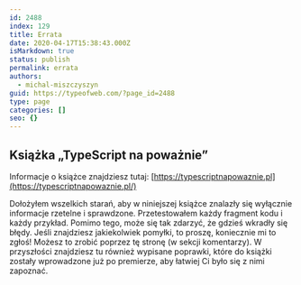 ```yaml
---
id: 2488
index: 129
title: Errata
date: 2020-04-17T15:38:43.000Z
isMarkdown: true
status: publish
permalink: errata
authors:
  - michal-miszczyszyn
guid: https://typeofweb.com/?page_id=2488
type: page
categories: []
seo: {}
---
```


## Książka „TypeScript na poważnie”

Informacje o książce znajdziesz tutaj: [https://typescriptnapowaznie.pl](https://typescriptnapowaznie.pl/)

Dołożyłem wszelkich starań, aby w niniejszej książce znalazły się wyłącznie informacje rzetelne i sprawdzone. Przetestowałem każdy fragment kodu i każdy przykład. Pomimo tego, może się tak zdarzyć, że gdzieś wkradły się błędy.
Jeśli znajdziesz jakiekolwiek pomyłki, to proszę, koniecznie mi to zgłoś! Możesz to zrobić poprzez tę stronę (w sekcji komentarzy). W przyszłości znajdziesz tu również wypisane poprawki, które do książki zostały wprowadzone już po premierze, aby łatwiej Ci było się z nimi zapoznać.

